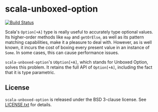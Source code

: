 # scala-unboxed-option

[![Build Status](https://travis-ci.org/bbjubjub2494/scala-unboxed-option.svg?branch=master)](https://travis-ci.org/bbjubjub2494/scala-unboxed-option)

Scala's `Option[+A]` type is really useful to accurately type optional values.
Its higher-order methods like `map` and `getOrElse`, as well as its pattern
matching capabilities, make it a pleasure to deal with.
However, as is well known, it incurs the cost of boxing every present value in
an instance of `Some`.
In some cases, this can cause performance issues.

`scala-unboxed-option`'s `UOption[+A]`, which stands for Unboxed Option, solves
this problem.
It retains the full API of `Option[+A]`, including the fact that it is type
parametric.

## License

`scala-unboxed-option` is released under the BSD 3-clause license.
See [LICENSE.txt](./LICENSE.txt) for details.
